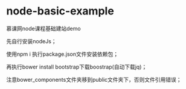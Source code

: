 # node-basic-example
慕课网node课程基础建站demo

先自行安装nodeJs；

使用npm i 执行package.json文件安装依赖包；

再执行bower install bootstrap下载boostrap(自动下载jq)；

注意bower_components文件夹移到public文件夹下，否则文件引用错误；